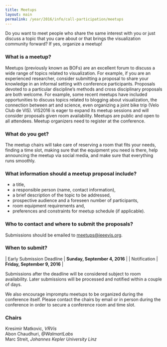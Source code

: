 ```yaml
---
title: Meetups
layout: main
permalink: /year/2016/info/call-participation/meetups
---
```


Do you want to meet people who share the same interest with you or
just discuss a topic that you care about or that brings the
visualization community forward? If yes, organize a meetup!

### What is a meetup?

Meetups (previously known as BOFs) are an excellent forum to discuss a wide range of topics related to visualization. For example, if you are an experienced researcher, consider submitting a proposal to share your knowledge in an informal setting with conference participants. Proposals devoted to a particular discipline’s methods and cross disciplinary proposals are both welcome. For example, some recent meetups have included opportunities to discuss topics related to blogging about visualization, the connection between art and science, even organizing a joint bike trip (Velo Club de VIS). VIS2016 is eager to expand its meetup sessions and will consider proposals given room availability. Meetups are public and open to all attendees. Meetup organizers need to register at the conference.

### What do you get?

The meetup chairs will take care of reserving a room that fits your needs, finding a time slot, making sure that the equipment you need is there, help announcing the meetup via social media, and make sure that everything runs smoothly.

### What information should a meetup proposal include?

* a title,
* a responsible person (name, contact information),
* a brief description of the topic to be addressed,
* prospective audience and a foreseen number of participants,
* room equipment requirements and,
* preferences and constraints for meetup schedule (if applicable).

### Who to contact and where to submit the proposals?

Submissions should be emailed to
[meetups@ieeevis.org](mailto:meetups@ieeevis.org).

### When to submit?

| Early Submission Deadline | **Sunday, September 4, 2016** |
| Notification | **Friday, September 9, 2016** |

Submissions after the deadline will be considered subject to room availability. Later submissions will be processed and notified within a couple of days. 

We also encourage impromptu meetups to be organized during the conference itself. Please contact the chairs by email or in person during the conference in order to secure a conference room and time slot.

### Chairs

Kresimir Matkovic, *VRVis*  
Abon Chaudhuri, *@WalmartLabs*  
Marc Streit, *Johannes Kepler University Linz*
